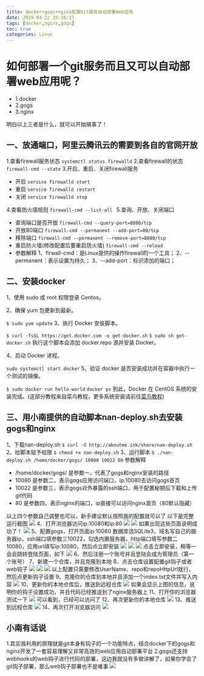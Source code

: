 ```yaml
---
title: docker+gogs+nginx配置Git服务自动部署Web应用
date: 2019-04-22 15:16:17
tags: [docker,nginx,gogs]
toc: true 
categories: Linux
---
```

# 如何部署一个git服务而且又可以自动部署web应用呢？

- 1.docker
- 2.gogs
- 3.nginx

明白以上三者是什么，就可以开始搞事了！

## 一、放通端口，阿里云腾讯云的需要到各自的官网开放
1.查看firewall服务状态
`systemctl status firewalld`
2.查看firewall的状态
`firewall-cmd --state`
3.开启、重启、关闭firewall服务

- 开启
    `service firewalld start`
- 重启
    `service firewalld restart`
- 关闭
    `service firewalld stop`

4.查看防火墙规则
`firewall-cmd --list-all `
5.查询、开放、关闭端口

- 查询端口是否开放
    `firewall-cmd --query-port=8080/tcp`
- 开放80端口
    `firewall-cmd --permanent --add-port=80/tcp`
- 移除端口
    `firewall-cmd --permanent --remove-port=8080/tcp`
- 重启防火墙(修改配置后要重启防火墙)
    `firewall-cmd --reload`
- 参数解释
    1、firwall-cmd：是Linux提供的操作firewall的一个工具；
    2、--permanent：表示设置为持久；
    3、--add-port：标识添加的端口；

## 二、安装docker
1、使用 sudo 或 root 权限登录 Centos。

2、确保 yum 包更新到最新。

`$ sudo yum update`
3、执行 Docker 安装脚本。

`$ curl -fsSL https://get.docker.com -o get-docker.sh`
`$ sudo sh get-docker.sh`
执行这个脚本会添加 docker.repo 源并安装 Docker。

4、启动 Docker 进程。

`sudo systemctl start docker`
5、验证 docker 是否安装成功并在容器中执行一个测试的镜像。

`$ sudo docker run hello-world`
`docker ps`
到此，Docker 在 CentOS 系统的安装完成。(这部分教程来自菜鸟教程，更多系统安装请前往[菜鸟教程](http://www.runoob.com/docker/docker-tutorial.html))

## 三、用小南提供的自动脚本nan-deploy.sh去安装gogs和nginx
1、下载nan-deploy.sh
`$ curl -O http://aboutme.ink/share/nan-deploy.sh`
2、给脚本赋予权限
`$ chmod +x nan-deploy.sh`
3、运行脚本
`$ ./nan-deploy.sh /home/docker/gogs/ 10080 10022 80`
参数解释

- /home/docker/gogs/  是参数一，代表了gogs和nginx安装的路径
- 10080 是参数二，表示gogs应用访问端口，ip:10080去访问gogs首页
- 10022 是参数三，表示gogs对外暴露的ssh端口，用于配置秘钥后下载和上传git代码
- 80 是参数四，表示nginx的端口，ip直接可以访问nginx首页（80默认隐藏）

以上四个参数自己调整也可以，新手建议默认按照我的配置就可以了
以下是完整运行截图
![](docker-gogs-nginx配置Git服务自动部署Web应用/1.png)
4、打开浏览器访问ip:10080和ip:80
![](docker-gogs-nginx配置Git服务自动部署Web应用/2.png)
![](docker-gogs-nginx配置Git服务自动部署Web应用/3.png)
如果出现这些页面说明成功了！
![](http://aboutme.ink/pqs/img/huaji.gif)
5、配置gogs，打开页面ip:10080
数据库选SQLite3，域名写自己的服务器ip，ssh端口填参数三10022，勾选内置服务器，http端口填写参数二10080，应用url填写ip:10080，然后点立即安装
![](docker-gogs-nginx配置Git服务自动部署Web应用/4.png)
![](docker-gogs-nginx配置Git服务自动部署Web应用/5.png)
![](docker-gogs-nginx配置Git服务自动部署Web应用/6.png)
点击立即安装，稍等一会会跳转登陆页面，如下
![](docker-gogs-nginx配置Git服务自动部署Web应用/7.png)
6、然后注册一个账号并且登陆会成为管理员（第一个账号）
7、新建一个仓库，并且克隆到本地
8、点击仓库设置配置git钩子或者web钩子
![](docker-gogs-nginx配置Git服务自动部署Web应用/8.png)
![](docker-gogs-nginx配置Git服务自动部署Web应用/9.png)
![](docker-gogs-nginx配置Git服务自动部署Web应用/16.png)
以上配置只需要修改UserName、repo和repoHttpUrl就行，然后点更新钩子设置
9、克隆你的仓库到本地并且添加一个index.txt文件并写入内容
![](docker-gogs-nginx配置Git服务自动部署Web应用/10.png)
10、更新你的本地仓库后，推送到远程仓库
![](docker-gogs-nginx配置Git服务自动部署Web应用/11.png)
如果会显示上图的信息，说明你的钩子设置成功，并且代码已经推送到了nginx服务器上
11、打开你的浏览器测试一下
![](docker-gogs-nginx配置Git服务自动部署Web应用/12.png)
可以看到，已经可以访问了
12、再次更新你的本地仓库
![](docker-gogs-nginx配置Git服务自动部署Web应用/13.png)
13、推送到远程仓库
![](docker-gogs-nginx配置Git服务自动部署Web应用/14.png)
14、再次打开浏览器访问
![](docker-gogs-nginx配置Git服务自动部署Web应用/15.png)
## 小南有话说
1.其实我利用的原理就是git本身有钩子的一个功能特点，结合docker下的gogs和nginx开发了一套容易理解又非常高效的web应用自动部署平台
2.gogs还支持webhooks的web钩子进行代码的部署，这边我就没有多做讲解了，如果你学会了git钩子部署，那么web钩子部署也不是难事
![](http://aboutme.ink/pqs/img/huanhu.gif)
